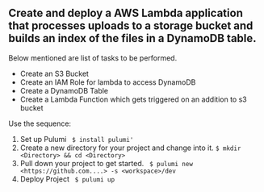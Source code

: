 ## Create and deploy a AWS Lambda application that processes uploads to a storage bucket and builds an index of the files in a DynamoDB table.

Below mentioned are list of tasks to be performed.
-   Create an S3 Bucket
-   Create an IAM Role for lambda to access DynamoDB
-   Create a DynamoDB Table
-   Create a Lambda Function which gets triggered on an addition to s3 bucket

Use the sequence:
1. Set up Pulumi
` $ install pulumi'`
2. Create a new directory for your project and change into it.
`$ mkdir <Directory> && cd <Directory> `
3. Pull down your project to get started.
   ` $ pulumi new <https://github.com....> -s <workspace>/dev`
4. Deploy Project
   ` $ pulumi up`
